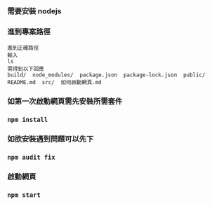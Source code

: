 ### 需要安裝 nodejs

### 進到專案路徑

```
進到正確路徑
輸入
ls
需得到以下回應
build/  node_modules/  package.json  package-lock.json  public/  README.md  src/  如何啟動網頁.md

```

### 如第一次啟動網頁需先安裝所需套件
### `npm install`

### 如欲安裝遇到問題可以先下
### `npm audit fix`

### 啟動網頁
### `npm start`